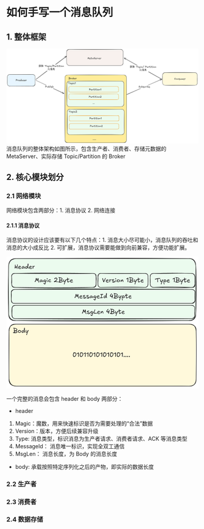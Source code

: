 # 如何手写一个消息队列
## 1. 整体框架
![整体架构](整体架构.png)
消息队列的整体架构如图所示，包含生产者、消费者、存储元数据的 MetaServer、实际存储 Topic/Partition 的 Broker

## 2. 核心模块划分
### 2.1 网络模块
网络模块包含两部分：1. 消息协议 2. 网络连接
#### 2.1.1 消息协议
消息协议的设计应该要有以下几个特点：1. 消息大小尽可能小，消息队列的吞吐和消息的大小成反比  2. 可扩展，消息协议需要能做到向前兼容，方便功能扩展。

![alt text](消息协议设计.png)

一个完整的消息会包含 header 和 body 两部分：
* header
1. Magic：魔数，用来快速标识是否为需要处理的“合法”数据
2. Version：版本，方便后续兼容升级
3. Type: 消息类型，标识消息为生产者请求、消费者请求、ACK 等消息类型
4. MessageId： 消息唯一标识，实现全双工通信
5. MsgLen： 消息长度，为 Body 的消息长度
* body: 承载按照特定序列化之后的产物，即实际的数据长度
### 2.2 生产者
### 2.3 消费者
### 2.4 数据存储